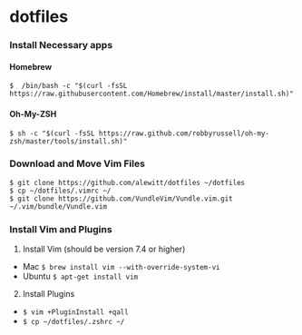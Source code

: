 # dotfiles

### Install Necessary apps

#### Homebrew
```
$  /bin/bash -c "$(curl -fsSL https://raw.githubusercontent.com/Homebrew/install/master/install.sh)"
```
#### Oh-My-ZSH
```
$ sh -c "$(curl -fsSL https://raw.github.com/robbyrussell/oh-my-zsh/master/tools/install.sh)"
```

### Download and Move Vim Files
```
$ git clone https://github.com/alewitt/dotfiles ~/dotfiles
$ cp ~/dotfiles/.vimrc ~/
$ git clone https://github.com/VundleVim/Vundle.vim.git ~/.vim/bundle/Vundle.vim
```

### Install Vim and Plugins
1. Install Vim (should be version 7.4 or higher)
  * Mac `$ brew install vim --with-override-system-vi`
  * Ubuntu `$ apt-get install vim`
2. Install Plugins
  * `$ vim +PluginInstall +qall`
  * `$ cp ~/dotfiles/.zshrc ~/`


